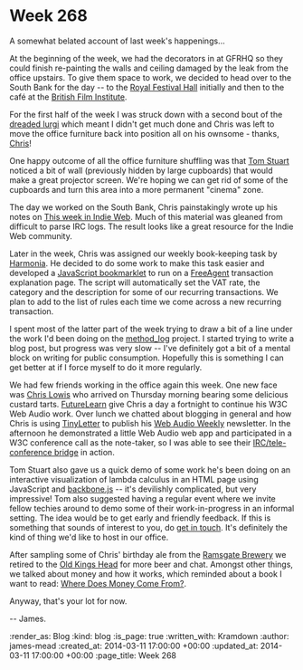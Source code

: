 Week 268
========

A somewhat belated account of last week's happenings...

At the beginning of the week, we had the decorators in at GFRHQ so they could finish re-painting the walls and ceiling damaged by the leak from the office upstairs. To give them space to work, we decided to head over to the South Bank for the day -- to the [Royal Festival Hall][] initially and then to the café at the [British Film Institute][].

For the first half of the week I was struck down with a second bout of the [dreaded lurgi][] which meant I didn't get much done and Chris was left to move the office furniture back into position all on his ownsome - thanks, [Chris][]! 

One happy outcome of all the office furniture shuffling was that [Tom Stuart][] noticed a bit of wall (previously hidden by large cupboards) that would make a great projector screen. We're hoping we can get rid of some of the cupboards and turn this area into a more permanent "cinema" zone.

The day we worked on the South Bank, Chris painstakingly wrote up his notes on [This week in Indie Web][]. Much of this material was gleaned from difficult to parse IRC logs. The result looks like a great resource for the Indie Web community.

Later in the week, Chris was assigned our weekly book-keeping task by [Harmonia][]. He decided to do some work to make this task easier and developed a [JavaScript bookmarklet][FreeAgent Transaction Explainer] to run on a [FreeAgent][] transaction explanation page. The script will automatically set the VAT rate, the category and the description for some of our recurring transactions. We plan to add to the list of rules each time we come across a new recurring transaction.

I spent most of the latter part of the week trying to draw a bit of a line under the work I'd been doing on the [method_log][] project. I started trying to write a blog post, but progress was very slow -- I've definitely got a bit of a mental block on writing for public consumption. Hopefully this is something I can get better at if I force myself to do it more regularly.

We had few friends working in the office again this week. One new face was [Chris Lowis][] who arrived on Thursday morning bearing some delicious custard tarts. [FutureLearn][] give Chris a day a fortnight to continue his W3C Web Audio work. Over lunch we chatted about blogging in general and how Chris is using [TinyLetter][] to publish his [Web Audio Weekly][] newsletter. In the afternoon he demonstrated a little Web Audio web app and participated in a W3C conference call as the note-taker, so I was able to see their [IRC/tele-conference bridge][Zakim IRC Bot] in action.

Tom Stuart also gave us a quick demo of some work he's been doing on an interactive visualization of lambda calculus in an HTML page using JavaScript and [backbone.js][] -- it's devilishly complicated, but very impressive! Tom also suggested having a regular event where we invite fellow techies around to demo some of their work-in-progress in an informal setting. The idea would be to get early and friendly feedback. If this is something that sounds of interest to you, do [get in touch][]. It's definitely the kind of thing we'd like to host in our office.

After sampling some of Chris' birthday ale from the [Ramsgate Brewery][] we retired to the [Old Kings Head][] for more beer and chat. Amongst other things, we talked about money and how it works, which reminded about a book I want to read: [Where Does Money Come From?][].

Anyway, that's your lot for now.

-- James.


[Royal Festival Hall]: http://www.southbankcentre.co.uk/venues/royal-festival-hall
[British Film Institute]: http://www.bfi.org.uk/
[dreaded lurgi]: http://en.wikipedia.org/wiki/The_Goon_Show#Lurgi
[Chris]: /chris-roos
[This week in Indie Web]: http://indiewebcamp.com/2014-03-03-this-week-in-the-indieweb
[Harmonia]: https://harmonia.io/
[FreeAgent Transaction Explainer]: /automating-some-of-the-freeagent-transaction-explanation-process
[FreeAgent]: http://www.freeagent.com/
[method_log]: https://github.com/freerange/method_log
[Chris Lowis]: https://twitter.com/chrislowis
[Tom Stuart]: https://twitter.com/tomstuart
[FutureLearn]: https://www.futurelearn.com/
[TinyLetter]: https://tinyletter.com/
[Web Audio Weekly]: https://tinyletter.com/webaudioweekly
[Zakim IRC Bot]: http://www.w3.org/2001/12/zakim-irc-bot
[backbone.js]: http://backbonejs.org/
[Ramsgate Brewery]: http://www.ramsgatebrewery.co.uk/
[Old Kings Head]: http://www.fancyapint.com/Pub/london/old-kings-head/437
[Where Does Money Come From?]: http://www.amazon.co.uk/dp/1908506075
[get in touch]: /contact


:render_as: Blog
:kind: blog
:is_page: true
:written_with: Kramdown
:author: james-mead
:created_at: 2014-03-11 17:00:00 +00:00
:updated_at: 2014-03-11 17:00:00 +00:00
:page_title: Week 268
